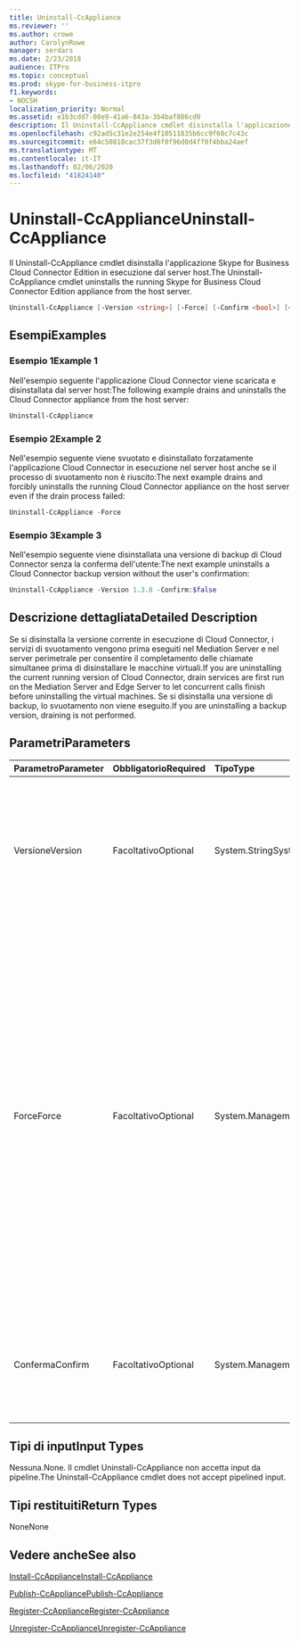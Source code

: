 ```yaml
---
title: Uninstall-CcAppliance
ms.reviewer: ''
ms.author: crowe
author: CarolynRowe
manager: serdars
ms.date: 2/23/2018
audience: ITPro
ms.topic: conceptual
ms.prod: skype-for-business-itpro
f1.keywords:
- NOCSH
localization_priority: Normal
ms.assetid: e1b3cdd7-08e9-41a6-843a-3b4baf886cd0
description: Il Uninstall-CcAppliance cmdlet disinstalla l'applicazione Skype for Business Cloud Connector Edition in esecuzione dal server host.
ms.openlocfilehash: c92ad5c31e2e254e4f10511835b6cc9f60c7c43c
ms.sourcegitcommit: e64c50818cac37f3d6f0f96d0d4ff0f4bba24aef
ms.translationtype: MT
ms.contentlocale: it-IT
ms.lasthandoff: 02/06/2020
ms.locfileid: "41824140"
---
```

# <a name="uninstall-ccappliance"></a><span data-ttu-id="81409-103">Uninstall-CcAppliance</span><span class="sxs-lookup"><span data-stu-id="81409-103">Uninstall-CcAppliance</span></span>
 
<span data-ttu-id="81409-104">Il Uninstall-CcAppliance cmdlet disinstalla l'applicazione Skype for Business Cloud Connector Edition in esecuzione dal server host.</span><span class="sxs-lookup"><span data-stu-id="81409-104">The Uninstall-CcAppliance cmdlet uninstalls the running Skype for Business Cloud Connector Edition appliance from the host server.</span></span> 
  
```powershell
Uninstall-CcAppliance [-Version <string>] [-Force] [-Confirm <bool>] [<CommonParameters>]
```

## <a name="examples"></a><span data-ttu-id="81409-105">Esempi</span><span class="sxs-lookup"><span data-stu-id="81409-105">Examples</span></span>
<span data-ttu-id="81409-106"><a name="Examples"> </a></span><span class="sxs-lookup"><span data-stu-id="81409-106"><a name="Examples"> </a></span></span>

### <a name="example-1"></a><span data-ttu-id="81409-107">Esempio 1</span><span class="sxs-lookup"><span data-stu-id="81409-107">Example 1</span></span>

<span data-ttu-id="81409-108">Nell'esempio seguente l'applicazione Cloud Connector viene scaricata e disinstallata dal server host:</span><span class="sxs-lookup"><span data-stu-id="81409-108">The following example drains and uninstalls the Cloud Connector appliance from the host server:</span></span>
  
```powershell
Uninstall-CcAppliance
```

### <a name="example-2"></a><span data-ttu-id="81409-109">Esempio 2</span><span class="sxs-lookup"><span data-stu-id="81409-109">Example 2</span></span>

<span data-ttu-id="81409-110">Nell'esempio seguente viene svuotato e disinstallato forzatamente l'applicazione Cloud Connector in esecuzione nel server host anche se il processo di svuotamento non è riuscito:</span><span class="sxs-lookup"><span data-stu-id="81409-110">The next example drains and forcibly uninstalls the running Cloud Connector appliance on the host server even if the drain process failed:</span></span>
  
```powershell
Uninstall-CcAppliance -Force
```

### <a name="example-3"></a><span data-ttu-id="81409-111">Esempio 3</span><span class="sxs-lookup"><span data-stu-id="81409-111">Example 3</span></span>

<span data-ttu-id="81409-112">Nell'esempio seguente viene disinstallata una versione di backup di Cloud Connector senza la conferma dell'utente:</span><span class="sxs-lookup"><span data-stu-id="81409-112">The next example uninstalls a Cloud Connector backup version without the user's confirmation:</span></span>
  
```powershell
Uninstall-CcAppliance -Version 1.3.8 -Confirm:$false
```

## <a name="detailed-description"></a><span data-ttu-id="81409-113">Descrizione dettagliata</span><span class="sxs-lookup"><span data-stu-id="81409-113">Detailed Description</span></span>
<span data-ttu-id="81409-114"><a name="DetailedDescription"> </a></span><span class="sxs-lookup"><span data-stu-id="81409-114"><a name="DetailedDescription"> </a></span></span>

<span data-ttu-id="81409-115">Se si disinstalla la versione corrente in esecuzione di Cloud Connector, i servizi di svuotamento vengono prima eseguiti nel Mediation Server e nel server perimetrale per consentire il completamento delle chiamate simultanee prima di disinstallare le macchine virtuali.</span><span class="sxs-lookup"><span data-stu-id="81409-115">If you are uninstalling the current running version of Cloud Connector, drain services are first run on the Mediation Server and Edge Server to let concurrent calls finish before uninstalling the virtual machines.</span></span> <span data-ttu-id="81409-116">Se si disinstalla una versione di backup, lo svuotamento non viene eseguito.</span><span class="sxs-lookup"><span data-stu-id="81409-116">If you are uninstalling a backup version, draining is not performed.</span></span>
  
## <a name="parameters"></a><span data-ttu-id="81409-117">Parametri</span><span class="sxs-lookup"><span data-stu-id="81409-117">Parameters</span></span>
<span data-ttu-id="81409-118"><a name="DetailedDescription"> </a></span><span class="sxs-lookup"><span data-stu-id="81409-118"><a name="DetailedDescription"> </a></span></span>

|<span data-ttu-id="81409-119">**Parametro**</span><span class="sxs-lookup"><span data-stu-id="81409-119">**Parameter**</span></span>|<span data-ttu-id="81409-120">**Obbligatorio**</span><span class="sxs-lookup"><span data-stu-id="81409-120">**Required**</span></span>|<span data-ttu-id="81409-121">**Tipo**</span><span class="sxs-lookup"><span data-stu-id="81409-121">**Type**</span></span>|<span data-ttu-id="81409-122">**Descrizione**</span><span class="sxs-lookup"><span data-stu-id="81409-122">**Description**</span></span>|
|:-----|:-----|:-----|:-----|
| <span data-ttu-id="81409-123">Versione</span><span class="sxs-lookup"><span data-stu-id="81409-123">Version</span></span> <br/> | <span data-ttu-id="81409-124">Facoltativo</span><span class="sxs-lookup"><span data-stu-id="81409-124">Optional</span></span> <br/> |<span data-ttu-id="81409-125">System.String</span><span class="sxs-lookup"><span data-stu-id="81409-125">System.String</span></span>  <br/> | <span data-ttu-id="81409-126">Versione di Cloud Connector che verrà disinstallata dal server host.</span><span class="sxs-lookup"><span data-stu-id="81409-126">The version of Cloud Connector that will be uninstalled from the host server.</span></span> <span data-ttu-id="81409-127">Se non specificato, disinstallare la versione in esecuzione corrente.</span><span class="sxs-lookup"><span data-stu-id="81409-127">If not specified, uninstall the current running version.</span></span> <br/> |
|<span data-ttu-id="81409-128">Force</span><span class="sxs-lookup"><span data-stu-id="81409-128">Force</span></span>  <br/> |<span data-ttu-id="81409-129">Facoltativo</span><span class="sxs-lookup"><span data-stu-id="81409-129">Optional</span></span>  <br/> |<span data-ttu-id="81409-130">System.Management.Automation.SwitchParameter</span><span class="sxs-lookup"><span data-stu-id="81409-130">System.Management.Automation.SwitchParameter</span></span>  <br/> |<span data-ttu-id="81409-131">Se si disinstalla la versione in esecuzione corrente, tentare di svuotare i server nel Mediation Server e nel server perimetrale prima di disinstallare le macchine virtuali.</span><span class="sxs-lookup"><span data-stu-id="81409-131">If uninstalling the current running version, attempt to drain servers on Mediation Server and Edge Server before uninstalling the virtual machines.</span></span> <span data-ttu-id="81409-132">Se si specifica l'opzione "Force", anche in caso di errore dei servizi di svuotamento, le macchine virtuali verranno disinstallate.</span><span class="sxs-lookup"><span data-stu-id="81409-132">If you specify the "Force" switch, even if the drain services fail, the virtual machines will be uninstalled.</span></span> <span data-ttu-id="81409-133">Questo parametro viene utilizzato solo per disinstallare la versione in esecuzione corrente.</span><span class="sxs-lookup"><span data-stu-id="81409-133">This parameter is only used to uninstall the current running version.</span></span>  <br/> |
|<span data-ttu-id="81409-134">Conferma</span><span class="sxs-lookup"><span data-stu-id="81409-134">Confirm</span></span>  <br/> |<span data-ttu-id="81409-135">Facoltativo</span><span class="sxs-lookup"><span data-stu-id="81409-135">Optional</span></span>  <br/> |<span data-ttu-id="81409-136">System.Management.Automation.SwitchParameter</span><span class="sxs-lookup"><span data-stu-id="81409-136">System.Management.Automation.SwitchParameter</span></span>  <br/> |<span data-ttu-id="81409-137">Chiedere all'utente di confermare la disinstallazione delle macchine virtuali.</span><span class="sxs-lookup"><span data-stu-id="81409-137">Ask user's confirmation to uninstall the virtual machines.</span></span> <span data-ttu-id="81409-138">Il valore predefinito è VERO.</span><span class="sxs-lookup"><span data-stu-id="81409-138">Default value is TRUE.</span></span>  <br/> |
   
## <a name="input-types"></a><span data-ttu-id="81409-139">Tipi di input</span><span class="sxs-lookup"><span data-stu-id="81409-139">Input Types</span></span>
<span data-ttu-id="81409-140"><a name="InputTypes"> </a></span><span class="sxs-lookup"><span data-stu-id="81409-140"><a name="InputTypes"> </a></span></span>

<span data-ttu-id="81409-141">Nessuna.</span><span class="sxs-lookup"><span data-stu-id="81409-141">None.</span></span> <span data-ttu-id="81409-142">Il cmdlet Uninstall-CcAppliance non accetta input da pipeline.</span><span class="sxs-lookup"><span data-stu-id="81409-142">The Uninstall-CcAppliance cmdlet does not accept pipelined input.</span></span>
  
## <a name="return-types"></a><span data-ttu-id="81409-143">Tipi restituiti</span><span class="sxs-lookup"><span data-stu-id="81409-143">Return Types</span></span>
<span data-ttu-id="81409-144"><a name="ReturnTypes"> </a></span><span class="sxs-lookup"><span data-stu-id="81409-144"><a name="ReturnTypes"> </a></span></span>

<span data-ttu-id="81409-145">None</span><span class="sxs-lookup"><span data-stu-id="81409-145">None</span></span>
  
## <a name="see-also"></a><span data-ttu-id="81409-146">Vedere anche</span><span class="sxs-lookup"><span data-stu-id="81409-146">See also</span></span>
<span data-ttu-id="81409-147"><a name="ReturnTypes"> </a></span><span class="sxs-lookup"><span data-stu-id="81409-147"><a name="ReturnTypes"> </a></span></span>

[<span data-ttu-id="81409-148">Install-CcAppliance</span><span class="sxs-lookup"><span data-stu-id="81409-148">Install-CcAppliance</span></span>](install-ccappliance.md)
  
[<span data-ttu-id="81409-149">Publish-CcAppliance</span><span class="sxs-lookup"><span data-stu-id="81409-149">Publish-CcAppliance</span></span>](publish-ccappliance.md)
  
[<span data-ttu-id="81409-150">Register-CcAppliance</span><span class="sxs-lookup"><span data-stu-id="81409-150">Register-CcAppliance</span></span>](register-ccappliance.md)
  
[<span data-ttu-id="81409-151">Unregister-CcAppliance</span><span class="sxs-lookup"><span data-stu-id="81409-151">Unregister-CcAppliance</span></span>](unregister-ccappliance.md)
  

